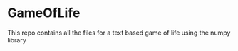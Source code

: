 # GameOfLife

This repo contains all the files for a text based game of life using the numpy library
